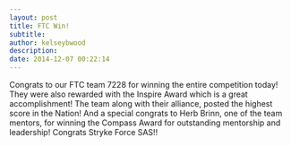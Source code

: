 ```yaml
---
layout: post
title: FTC Win!
subtitle:
author: kelseybwood
description:
date: 2014-12-07 00:22:14
---
```


Congrats to our FTC team 7228 for winning the entire competition today! They were also rewarded with the Inspire Award which is a great accomplishment! The team along with their alliance, posted the highest score in the Nation! And a special congrats to Herb Brinn, one of the team mentors, for winning the Compass Award for outstanding mentorship and leadership! Congrats Stryke Force SAS!!
